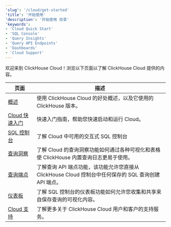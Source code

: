 ```yaml
---
'slug': '/cloud/get-started'
'title': '开始使用'
'description': '开始使用 目录'
'keywords':
- 'Cloud Quick Start'
- 'SQL Console'
- 'Query Insights'
- 'Query API Endpoints'
- 'Dashboards'
- 'Cloud Support'
---
```


欢迎来到 ClickHouse Cloud！浏览以下页面以了解 ClickHouse Cloud 提供的内容。

| 页面                     | 描述                                                                                                                                                    |
|--------------------------|-------------------------------------------------------------------------------------------------------------------------------------------------------|
| [概述](/cloud/overview)          | 使用 ClickHouse Cloud 的好处概述，以及它使用的 ClickHouse 版本。                                                                                   | 
| [Cloud 快速入门](/cloud/get-started/cloud-quick-start) | 快速入门指南，帮助您快速启动和运行 Cloud。                                                                                                         |
| [SQL 控制台](/cloud/get-started/sql-console)       | 了解 Cloud 中可用的交互式 SQL 控制台                                                                                                              |
| [查询洞察](/cloud/get-started/query-insights)    | 了解 Cloud 的查询洞察功能如何通过各种可视化和表格使 ClickHouse 内置查询日志更易于使用。                                                        |
| [查询端点](/cloud/get-started/query-endpoints)   | 了解查询 API 端点功能，该功能允许您直接从 ClickHouse Cloud 控制台中任何保存的 SQL 查询创建 API 端点。                                             |
| [仪表板](/cloud/manage/dashboards)        | 了解 SQL 控制台的仪表板功能如何允许您收集和共享来自保存查询的可视化内容。                                                                         |
| [Cloud 支持](/cloud/support)     | 了解更多关于 ClickHouse Cloud 用户和客户的支持服务。                                                                                             |
